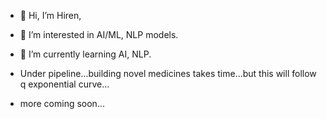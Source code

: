 - 👋 Hi, I’m Hiren,
- 👀 I’m interested in AI/ML, NLP models.
- 🌱 I’m currently learning AI, NLP.

- Under pipeline...building novel medicines takes time...but this will follow q exponential curve... 
- more coming soon...

<!---
hiren-6/hiren-6 is a ✨ special ✨ repository because its `README.md` (this file) appears on your GitHub profile.
You can click the Preview link to take a look at your changes.
--->
